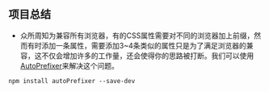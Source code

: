 ## 项目总结

- 众所周知为兼容所有浏览器，有的CSS属性需要对不同的浏览器加上前缀，然而有时添加一条属性，需要添加3~4条类似的属性只是为了满足浏览器的兼容，这不仅会增加许多的工作量，还会使得你的思路被打断。我们可以使用[AutoPrefixer](https://github.com/postcss/autoprefixer)来解决这个问题。
```
npm install autoPrefixer --save-dev
```

